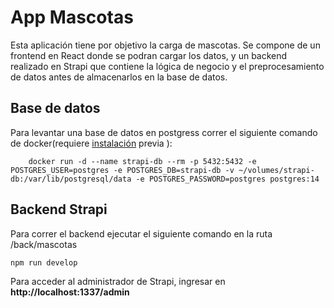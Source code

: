 # App Mascotas

Esta aplicación tiene por objetivo la carga de mascotas. Se compone de un frontend en React donde se podran cargar los datos, y un backend realizado en Strapi que contiene la lógica de negocio y el preprocesamiento de datos antes de almacenarlos en la base de datos.


## Base de datos

Para levantar una base de datos en postgress correr el siguiente comando de docker(requiere [instalación](https://docs.docker.com/engine/install/) previa ):

```
    docker run -d --name strapi-db --rm -p 5432:5432 -e POSTGRES_USER=postgres -e POSTGRES_DB=strapi-db -v ~/volumes/strapi-db:/var/lib/postgresql/data -e POSTGRES_PASSWORD=postgres postgres:14
```


## Backend Strapi

Para correr el backend ejecutar el siguiente comando en la ruta /back/mascotas

```
npm run develop
```

Para acceder al administrador de Strapi, ingresar en **http://localhost:1337/admin**
